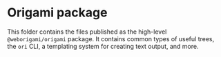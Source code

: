 # Origami package

This folder contains the files published as the high-level `@weborigami/origami` package. It contains common types of useful trees, the `ori` CLI, a templating system for creating text output, and more.
